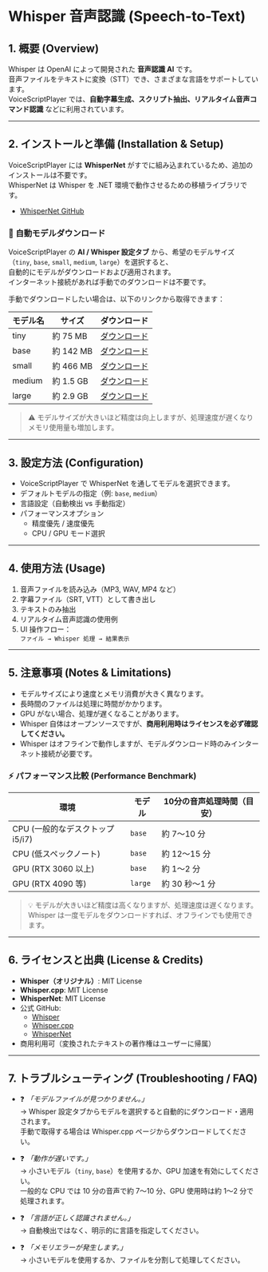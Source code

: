 # Whisper 音声認識 (Speech-to-Text)

## 1. 概要 (Overview)
Whisper は OpenAI によって開発された **音声認識 AI** です。  
音声ファイルをテキストに変換（STT）でき、さまざまな言語をサポートしています。  
VoiceScriptPlayer では、**自動字幕生成、スクリプト抽出、リアルタイム音声コマンド認識** などに利用されています。  

---

## 2. インストールと準備 (Installation & Setup)
VoiceScriptPlayer には **WhisperNet** がすでに組み込まれているため、追加のインストールは不要です。  
WhisperNet は Whisper を .NET 環境で動作させるための移植ライブラリです。  
- [WhisperNet GitHub](https://github.com/davidfowl/whisper.net)

### 🔽 自動モデルダウンロード
VoiceScriptPlayer の **AI / Whisper 設定タブ** から、希望のモデルサイズ  
（`tiny`, `base`, `small`, `medium`, `large`）を選択すると、  
自動的にモデルがダウンロードおよび適用されます。  
インターネット接続があれば手動でのダウンロードは不要です。

手動でダウンロードしたい場合は、以下のリンクから取得できます：

| モデル名 | サイズ | ダウンロード |
|-----------|---------|---------------|
| tiny   | 約 75 MB  | [ダウンロード](https://huggingface.co/ggerganov/whisper.cpp/resolve/main/ggml-tiny.bin) |
| base   | 約 142 MB | [ダウンロード](https://huggingface.co/ggerganov/whisper.cpp/resolve/main/ggml-base.bin) |
| small  | 約 466 MB | [ダウンロード](https://huggingface.co/ggerganov/whisper.cpp/resolve/main/ggml-small.bin) |
| medium | 約 1.5 GB | [ダウンロード](https://huggingface.co/ggerganov/whisper.cpp/resolve/main/ggml-medium.bin) |
| large  | 約 2.9 GB | [ダウンロード](https://huggingface.co/ggerganov/whisper.cpp/resolve/main/ggml-large.bin) |

> ⚠️ モデルサイズが大きいほど精度は向上しますが、処理速度が遅くなりメモリ使用量も増加します。  

---

## 3. 設定方法 (Configuration)
- VoiceScriptPlayer で WhisperNet を通してモデルを選択できます。  
- デフォルトモデルの指定（例: `base`, `medium`）  
- 言語設定（自動検出 vs 手動指定）  
- パフォーマンスオプション  
  - 精度優先 / 速度優先  
  - CPU / GPU モード選択  

---

## 4. 使用方法 (Usage)
1. 音声ファイルを読み込み（MP3, WAV, MP4 など）  
2. 字幕ファイル（SRT, VTT）として書き出し  
3. テキストのみ抽出  
4. リアルタイム音声認識の使用例  
5. UI 操作フロー：  
   `ファイル → Whisper 処理 → 結果表示`

---

## 5. 注意事項 (Notes & Limitations)
- モデルサイズにより速度とメモリ消費が大きく異なります。  
- 長時間のファイルは処理に時間がかかります。  
- GPU がない場合、処理が遅くなることがあります。  
- Whisper 自体はオープンソースですが、**商用利用時はライセンスを必ず確認してください。**  
- Whisper はオフラインで動作しますが、モデルダウンロード時のみインターネット接続が必要です。  

### ⚡ パフォーマンス比較 (Performance Benchmark)

| 環境 | モデル | 10分の音声処理時間（目安） |
|------|---------|----------------------|
| CPU (一般的なデスクトップ i5/i7) | `base` | 約 7〜10 分 |
| CPU (低スペックノート) | `base` | 約 12〜15 分 |
| GPU (RTX 3060 以上) | `base` | 約 1〜2 分 |
| GPU (RTX 4090 等) | `large` | 約 30 秒〜1 分 |

> 💡 モデルが大きいほど精度は高くなりますが、処理速度は遅くなります。  
> Whisper は一度モデルをダウンロードすれば、オフラインでも使用できます。  

---

## 6. ライセンスと出典 (License & Credits)
- **Whisper（オリジナル）**: MIT License  
- **Whisper.cpp**: MIT License  
- **WhisperNet**: MIT License  
- 公式 GitHub:  
  - [Whisper](https://github.com/openai/whisper)  
  - [Whisper.cpp](https://github.com/ggerganov/whisper.cpp)  
  - [WhisperNet](https://github.com/davidfowl/whisper.net)  
- 商用利用可（変換されたテキストの著作権はユーザーに帰属）

---

## 7. トラブルシューティング (Troubleshooting / FAQ)
- ❓ *「モデルファイルが見つかりません。」*  
  → Whisper 設定タブからモデルを選択すると自動的にダウンロード・適用されます。  
    手動で取得する場合は Whisper.cpp ページからダウンロードしてください。  

- ❓ *「動作が遅いです。」*  
  → 小さいモデル（`tiny`, `base`）を使用するか、GPU 加速を有効にしてください。  
    一般的な CPU では 10 分の音声で約 7〜10 分、GPU 使用時は約 1〜2 分で処理されます。  

- ❓ *「言語が正しく認識されません。」*  
  → 自動検出ではなく、明示的に言語を指定してください。  

- ❓ *「メモリエラーが発生します。」*  
  → 小さいモデルを使用するか、ファイルを分割して処理してください。  
